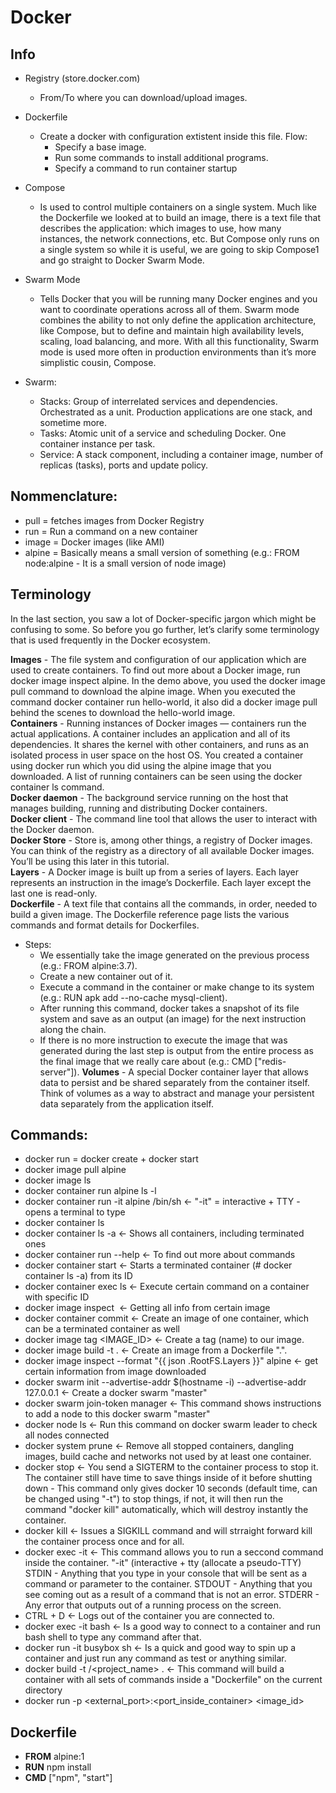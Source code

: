 # Docker



## Info
* Registry (store.docker.com)
   * From/To where you can download/upload images.

* Dockerfile
   * Create a docker with configuration extistent inside this file. Flow:
     * Specify a base image.
     * Run some commands to install additional programs.
      * Specify a command to run container startup

* Compose
    * Is used to control multiple containers on a single system. Much like the 
Dockerfile we looked at to build an image, there is a text file that describes the application: which images to use, how many instances, the network connections, etc. But Compose only runs on a single system so while it is useful, we are going to skip Compose1 and go straight to Docker Swarm Mode.

* Swarm Mode
   * Tells Docker that you will be running many Docker engines and you want to coordinate operations across all of them. Swarm mode combines the ability to not only define the application architecture, like Compose, but to define and maintain high availability levels, scaling, load balancing, and more. With all this functionality, Swarm mode is used more often in production environments than it’s more simplistic cousin, Compose.
* Swarm:
    * Stacks: Group of interrelated services and dependencies. Orchestrated as a unit. Production applications are one stack, and sometime more.            
    * Tasks: Atomic unit of a service and scheduling Docker. One container instance per task.            
    * Service: A stack component, including a container image, number of replicas (tasks), ports and update policy.          



## Nommenclature:
* pull = fetches images from Docker Registry
* run = Run a command on a new container
* image = Docker images (like AMI)
* alpine = Basically means a small version of something (e.g.: FROM node:alpine - It is a small version of node image)


## Terminology
In the last section, you saw a lot of Docker-specific jargon which might be confusing to some. So before you go further, let’s clarify some terminology that is used frequently in the Docker ecosystem.

**Images** - The file system and configuration of our application which are used to create containers. To find out more about a Docker image, run docker image inspect alpine. In the demo above, you used the docker image pull command to download the alpine image. When you executed the command docker container run hello-world, it also did a docker image pull behind the scenes to download the hello-world image.                                     
**Containers** - Running instances of Docker images — containers run the actual applications. A container includes an application and all of its dependencies. It shares the kernel with other containers, and runs as an isolated process in user space on the host OS. You created a container using docker run which you did using the alpine image that you downloaded. A list of running containers can be seen using the docker container ls command.                        
**Docker daemon** - The background service running on the host that manages building, running and distributing Docker containers.         
**Docker client** - The command line tool that allows the user to interact with the Docker daemon.               
**Docker Store** - Store is, among other things, a registry of Docker images. You can think of the registry as a directory of all available Docker images. You’ll be using this later in this tutorial.          
**Layers** - A Docker image is built up from a series of layers. Each layer represents an instruction in the image’s Dockerfile. Each layer except the last one is read-only.               
**Dockerfile** - A text file that contains all the commands, in order, needed to build a given image. The Dockerfile reference page lists the various commands and format details for Dockerfiles.
  * Steps:
    * We essentially take the image generated on the previous process (e.g.: FROM alpine:3.7).
    * Create a new container out of it.
    * Execute a command in the container or make change to its system (e.g.: RUN apk add --no-cache mysql-client).
    * After running this command, docker takes a snapshot of its file system and save as an output (an image) for the next instruction along the chain.
    * If there is no more instruction to execute the image that was generated during the last step is output from the entire process as the final image that we really care about (e.g.: CMD ["redis-server"]).
**Volumes** - A special Docker container layer that allows data to persist and be shared separately from the container itself. Think of volumes as a way to abstract and manage your persistent data separately from the application itself.




## Commands:

* docker run = docker create + docker start
* docker image pull alpine   
* docker image ls      
* docker container run alpine ls -l 
* docker container run -it alpine /bin/sh              <- "-it" = interactive + TTY - opens a terminal to type          
* docker container ls          
* docker container ls -a                               <- Shows all containers, including terminated ones          
* docker container run --help                          <- To find out more about commands           
* docker container start <container ID> <NAME>         <- Starts a terminated container (# docker container ls -a) from its ID           
* docker container exec <container ID> ls              <- Execute certain command on a container with specific ID       
* docker image inspect <IMAGE NAME>                    <- Getting all info from certain image          
* docker container commit <container ID>               <- Create an image of one container, which can be a terminated container as well   
* docker image tag <IMAGE_ID> <NAME>                   <- Create a tag (name) to our image.         
* docker image build -t <TAG> .                        <- Create an image from a Dockerfile ".".       
* docker image inspect --format "{{ json .RootFS.Layers }}" alpine        <- get certain information from image downloaded         
* docker swarm init --advertise-addr $(hostname -i) --advertise-addr 127.0.0.1             <- Create a docker swarm "master"      
* docker swarm join-token manager                      <- This command shows instructions to add a node to this docker swarm "master"     
* docker node ls                                       <- Run this command on docker swarm leader to check all nodes connected     
* docker system prune                                  <- Remove all stopped containers, dangling images, build cache and networks not used by at least one container.
* docker stop                                          <- You send a SIGTERM to the container process to stop it. The container still have time to save things inside of it before shutting down - This command only gives docker 10 seconds (default time, can be changed using "-t") to stop things, if not, it will then run the command "docker kill" automatically, which will destroy instantly the container.
* docker kill                                          <- Issues a SIGKILL command and will strraight forward kill the container process once and for all.
* docker exec -it <container ID> <command>             <- This command allows you to run a seccond command inside the container. "-it" (interactive + tty (allocate a pseudo-TTY)
      STDIN - Anything that you type in your console that will be sent as a command or parameter to the container.
      STDOUT - Anything that you see coming out as a result of a command that is not an error.
      STDERR - Any error that outputs out of a running process on the screen.
* CTRL + D                                             <- Logs out of the container you are connected to.
* docker exec -it <container ID> bash                  <- Is a good way to connect to a container and run bash shell to type any command after that.
* docker run -it busybox sh                            <- Is a quick and good way to spin up a container and just run any command as test or anything similar.
* docker build -t <dockerID>/<project_name> .                                       <- This command will build a container with all sets of commands inside a "Dockerfile" on the current directory
* docker run -p <external_port>:<port_inside_container> <image_id>

                                                                                



## Dockerfile
* **FROM** alpine:1
* **RUN** npm install
* **CMD** ["npm", "start"]
